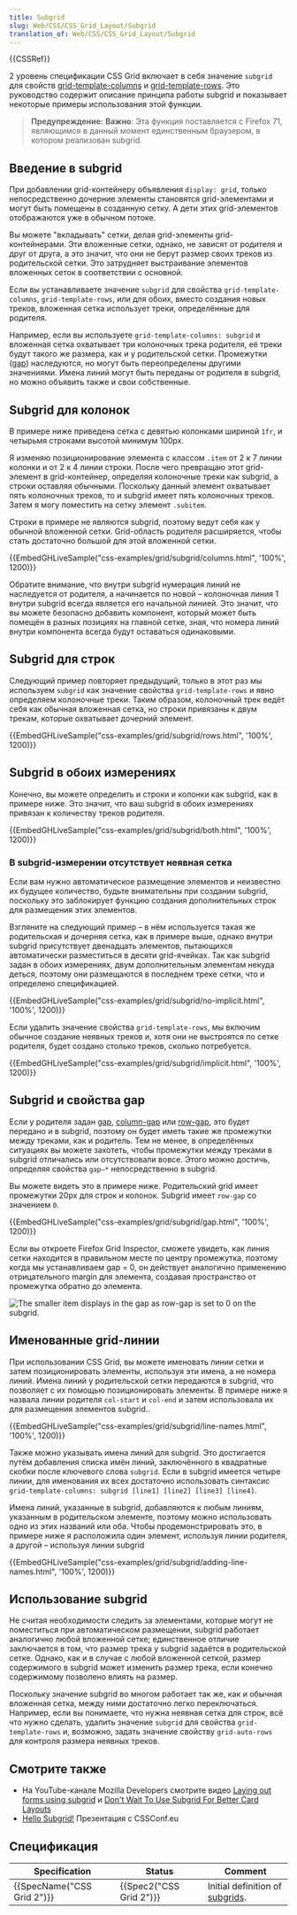 ```yaml
---
title: Subgrid
slug: Web/CSS/CSS_Grid_Layout/Subgrid
translation_of: Web/CSS/CSS_Grid_Layout/Subgrid
---
```


{{CSSRef}}

2 уровень спецификации CSS Grid включает в себя значение `subgrid` для свойств [grid-template-columns](/ru/docs/Web/CSS/grid-template-columns) и [grid-template-rows](/ru/docs/Web/CSS/grid-template-rows). Это руководство содержит описание принципа работы subgrid и показывает некоторые примеры использования этой функции.

> **Предупреждение:** **Важно**: Эта функция поставляется с Firefox 71, являющимся в данный момент единственным браузером, в котором реализован subgrid.

## Введение в subgrid

При добавлении grid-контейнеру объявления `display: grid`, только непосредственно дочерние элементы становятся grid-элементами и могут быть помещены в созданную сетку. А дети этих grid-элементов отображаются уже в обычном потоке.

Вы можете "вкладывать" сетки, делая grid-элементы grid-контейнерами. Эти вложенные сетки, однако, не зависят от родителя и друг от друга, а это значит, что они не берут размер своих треков из родительской сетки. Это затрудняет выстраивание элементов вложенных сеток в соответствии с основной.

Если вы устанавливаете значение `subgrid` для свойства `grid-template-columns`, `grid-template-rows`, или для обоих, вместо создания новых треков, вложенная сетка использует треки, определённые для родителя.

Например, если вы используете `grid-template-columns: subgrid` и вложенная сетка охватывает три колоночных трека родителя, её треки будут такого же размера, как и у родительской сетки. Промежутки ([gap](/ru/docs/Web/CSS/gap)) наследуются, но могут быть переопределены другими значениями. Имена линий могут быть переданы от родителя в subgrid, но можно объявить также и свои собственные.

## Subgrid для колонок

В примере ниже приведена сетка с девятью колонками шириной `1fr`, и четырьмя строками высотой минимум 100px.

Я изменяю позиционирование элемента с классом `.item` от 2 к 7 линии колонки и от 2 к 4 линии строки. После чего превращаю этот grid-элемент в grid-контейнер, определяя колоночные треки как subgrid, а строки оставляя обычными. Поскольку данный элемент охватывает пять колоночных треков, то и subgrid имеет пять колоночных треков. Затем я могу поместить на сетку элемент `.subitem`.

Строки в примере не являются subgrid, поэтому ведут себя как у обычной вложенной сетки. Grid-область родителя расширяется, чтобы стать достаточно большой для этой вложенной сетки.

{{EmbedGHLiveSample("css-examples/grid/subgrid/columns.html", '100%', 1200)}}

Обратите внимание, что внутри subgrid нумерация линий не наследуется от родителя, а начинается по новой – колоночная линия 1 внутри subgrid всегда является его начальной линией. Это значит, что вы можете безопасно добавить компонент, который может быть помещён в разных позициях на главной сетке, зная, что номера линий внутри компонента всегда будут оставаться одинаковыми.

## Subgrid для строк

Следующий пример повторяет предыдущий, только в этот раз мы используем `subgrid` как значение свойства `grid-template-rows` и явно определяем колоночные треки. Таким образом, колоночный трек ведёт себя как обычная вложенная сетка, но строки привязаны к двум трекам, которые охватывает дочерний элемент.

{{EmbedGHLiveSample("css-examples/grid/subgrid/rows.html", '100%', 1200)}}

## Subgrid в обоих измерениях

Конечно, вы можете определить и строки и колонки как subgrid, как в примере ниже. Это значит, что ваш subgrid в обоих измерениях привязан к количеству треков родителя.

{{EmbedGHLiveSample("css-examples/grid/subgrid/both.html", '100%', 1200)}}

### В subgrid-измерении отсутствует неявная сетка

Если вам нужно автоматическое размещение элементов и неизвестно их будущее количество, будьте внимательны при создании subgrid, поскольку это заблокирует функцию создания дополнительных строк для размещения этих элементов.

Взгляните на следующий пример – в нём используется такая же родительская и дочерняя сетка, как в примере выше, однако внутри subgrid присутствует двенадцать элементов, пытающихся автоматически разместиться в десяти grid-ячейках. Так как subgrid задан в обоих измерениях, двум дополнительным элементам некуда деться, поэтому они размещаются в последнем треке сетки, что и определено спецификацией.

{{EmbedGHLiveSample("css-examples/grid/subgrid/no-implicit.html", '100%', 1200)}}

Если удалить значение свойства `grid-template-rows`, мы включим обычное создание неявных треков и, хотя они не выстроятся по сетке родителя, будет создано столько треков, сколько потребуется.

{{EmbedGHLiveSample("css-examples/grid/subgrid/implicit.html", '100%', 1200)}}

## Subgrid и свойства gap

Если у родителя задан [gap](/ru/docs/Web/CSS/gap), [column-gap](/ru/docs/Web/CSS/column-gap) или [row-gap](/ru/docs/Web/CSS/row-gap), это будет передано и в subgrid, поэтому он будет иметь такие же промежутки между треками, как и родитель. Тем не менее, в определённых ситуациях вы можете захотеть, чтобы промежутки между треками в subgrid отличались или отсутствовали вовсе. Этого можно достичь, определяя свойства `gap–*` непосредственно в subgrid.

Вы можете видеть это в примере ниже. Родительский grid имеет промежутки 20px для строк и колонок. Subgrid имеет `row-gap` со значением `0`.

{{EmbedGHLiveSample("css-examples/grid/subgrid/gap.html", '100%', 1200)}}

Если вы откроете Firefox Grid Inspector, сможете увидеть, как линия сетки находится в правильном месте по центру промежутка, поэтому когда мы устанавливаем gap = 0, он действует аналогично применению отрицательного margin для элемента, создавая пространство от промежутка обратно до элемента.

![The smaller item displays in the gap as row-gap is set to 0 on the subgrid.](gap.png)

## Именованные grid-линии

При использовании CSS Grid, вы можете именовать линии сетки и затем позиционировать элементы, используя эти имена, а не номера линий. Имена линий у родительской сетки передаются в subgrid, что позволяет с их помощью позиционировать элементы. В примере ниже я назвала линии родителя `col-start` и `col-end` и затем использовала их для размещения элементов subgrid..

{{EmbedGHLiveSample("css-examples/grid/subgrid/line-names.html", '100%', 1200)}}

Также можно указывать имена линий для subgrid. Это достигается путём добавления списка имён линий, заключённого в квадратные скобки после ключевого слова `subgrid`. Если в subgrid имеется четыре линии, для именования их всех достаточно использовать синтаксис `grid-template-columns: subgrid [line1] [line2] [line3] [line4]`.

Имена линий, указанные в subgrid, добавляются к любым линиям, указанным в родительском элементе, поэтому можно использовать одно из этих названий или оба. Чтобы продемонстрировать это, в примере ниже я расположила один элемент, используя линии родителя, а другой – используя линии subgrid

{{EmbedGHLiveSample("css-examples/grid/subgrid/adding-line-names.html", '100%', 1200)}}

## Использование subgrid

Не считая необходимости следить за элементами, которые могут не поместиться при автоматическом размещении, subgrid работает аналогично любой вложенной сетке; единственное отличие заключается в том, что размер трека у subgrid задаётся в родительской сетке. Однако, как и в случае с любой вложенной сеткой, размер содержимого в subgrid может изменить размер трека, если конечно содержимому позволено влиять на размер.

Поскольку значение subgrid во многом работает так же, как и обычная вложенная сетка, между ними достаточно легко переключаться. Например, если вы понимаете, что нужна неявная сетка для строк, всё что нужно сделать, удалить значение `subgrid` для свойства `grid-template-rows` и, возможно, задать значение свойству `grid-auto-rows` для контроля размера неявных треков.

## Смотрите также

- На YouTube-канале Mozilla Developers смотрите видео [Laying out forms using subgrid](https://www.youtube.com/watch?v=gmQlK3kRft4) и [Don't Wait To Use Subgrid For Better Card Layouts](https://www.youtube.com/watch?v=lLnFtK1LNu4)
- [Hello Subgrid!](https://noti.st/rachelandrew/i6gUcF/hello-subgrid) Презентация с CSSConf.eu

## Спецификация

| Specification                        | Status                           | Comment                                                                                                   |
| ------------------------------------ | -------------------------------- | --------------------------------------------------------------------------------------------------------- |
| {{SpecName("CSS Grid 2")}} | {{Spec2("CSS Grid 2")}} | Initial definition of [subgrids](/ru/docs/Web/CSS/CSS_Grid_Layout/Basic_Concepts_of_Grid_Layout#subgrid). |
